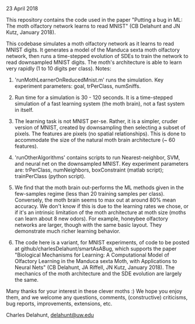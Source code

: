 
23 April 2018

This repository contains the code used in the paper "Putting a bug in ML: The moth olfactory network learns to read MNIST" (CB Delahunt and JN Kutz, January 2018).

This codebase simulates a moth olfactory network as it learns to read MNIST digits. It generates a model of the Manduca sexta moth olfactory network, then runs a time-stepped evolution of SDEs to train the network to read downsampled MNIST digits. The moth's architecture is able to learn very rapidly (1 to 10 digits per class).
Notes:

1. 'runMothLearnerOnReducedMnist.m' runs the simulation. Key experiment parameters: goal, trPerClass, numSniffs.

2. Run time for a simulation is 30 - 120 seconds. It is a time-stepped simulation of a fast learning system (the moth brain), not a fast system in itself.

3. The learning task is not MNIST per-se. Rather, it is a simpler, cruder version of MNIST, created by downsampling then selecting a subset of pixels. The features are pixels (no spatial relationships). This is done to accommodate the size of the natural moth brain architecture (~ 60 features).

4. 'runOtherAlgorithms' contains scripts to run Nearest-neighbor, SVM, and neural net on the downsampled MNIST. Key experiment parameters are: trPerClass, numNeighbors, boxConstraint (matlab script); trainPerClass (python script).

5. We find that the moth brain out-performs the ML methods given in the few-samples regime (less than 20 training samples per class). Conversely, the moth brain seems to max out at around 80% mean accuracy. We don't know if this is due to the learning rates we chose, or if it's an intrinsic limitation of the moth architecture at moth size (moths can learn about 8 new odors). For example, honeybee olfactory networks are larger, though with the same basic layout. They demonstrate much richer learning behavior.

6. The code here is a variant, for MNIST experiments, of code to be posted at github/charlesDelahunt/smartAsABug, which supports the paper "Biological Mechanisms for Learning: A Computational Model of Olfactory Learning in the Manduca sexta Moth, with Applications to Neural Nets" (CB Delahunt, JA Riffell, JN Kutz, January 2018). The mechanics of the moth architecture and the SDE evolution are largely the same.

Many thanks for your interest in these clever moths :) 
We hope you enjoy them, and we welcome any questions, comments, (constructive) criticisms, bug reports, improvements, extensions, etc.

Charles Delahunt, delahunt@uw.edu

